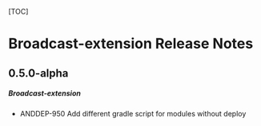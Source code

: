 [TOC]
# Broadcast-extension Release Notes
## 0.5.0-alpha
##### Broadcast-extension
* ANDDEP-950 Add different gradle script for modules without deploy
